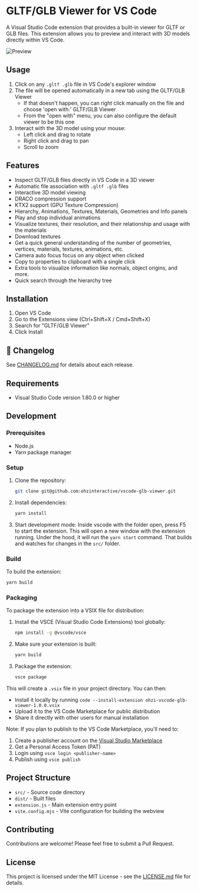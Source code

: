 # GLTF/GLB Viewer for VS Code

A Visual Studio Code extension that provides a built-in viewer for GLTF or GLB files. This extension allows you to preview and interact with 3D models directly within VS Code.

![Preview](https://github.com/ohzinteractive/vscode-glb-viewer/blob/main/previews/preview-2.1.1.png?raw=true)

## Usage

1. Click on any `.gltf .glb` file in VS Code's explorer window
2. The file will be opened automatically in a new tab using the GLTF/GLB Viewer
   - If that doesn't happen, you can right click manually on the file and choose 'open with:' GLTF/GLB Viewer
   - From the "open with" menu, you can also configure the default viewer to be this one
3. Interact with the 3D model using your mouse:
   - Left click and drag to rotate
   - Right click and drag to pan
   - Scroll to zoom

## Features

- Inspect GLTF/GLB files directly in VS Code in a 3D viewer
- Automatic file association with `.gltf .glb` files
- Interactive 3D model viewing
- DRACO compression support
- KTX2 support (GPU Texture Compression)
- Hierarchy, Animations, Textures, Materials, Geometries and Info panels
- Play and stop individual animations
- Visualize textures, their resolution, and their relationship and usage with the materials
- Download textures
- Get a quick general understanding of the number of geometries, vertices, materials, textures, animations, etc.
- Camera auto focus focus on any object when clicked
- Copy to properties to clipboard with a single click
- Extra tools to visualize information like normals, object origins, and more.
- Quick search through the hierarchy tree


## Installation

1. Open VS Code
2. Go to the Extensions view (Ctrl+Shift+X / Cmd+Shift+X)
3. Search for "GLTF/GLB Viewer"
4. Click Install


## 📜 Changelog

See [CHANGELOG.md](./CHANGELOG.md) for details about each release.

## Requirements

- Visual Studio Code version 1.80.0 or higher



## Development

### Prerequisites

- Node.js
- Yarn package manager

### Setup

1. Clone the repository:
   ```bash
   git clone git@github.com:ohzinteractive/vscode-glb-viewer.git
   ```

2. Install dependencies:
   ```bash
   yarn install
   ```

3. Start development mode:
   Inside vscode with the folder open, press F5 to start the extension. This will open a new window with the extension running.
   Under the hood, it will run the `yarn start` command. That builds and watches for changes in the `src/` folder.

### Build

To build the extension:
```bash
yarn build
```

### Packaging

To package the extension into a VSIX file for distribution:

1. Install the VSCE (Visual Studio Code Extensions) tool globally:
   ```bash
   npm install -g @vscode/vsce
   ```

2. Make sure your extension is built:
   ```bash
   yarn build
   ```

3. Package the extension:
   ```bash
   vsce package
   ```

This will create a `.vsix` file in your project directory. You can then:
- Install it locally by running `code --install-extension ohzi-vscode-glb-viewer-1.0.0.vsix`
- Upload it to the VS Code Marketplace for public distribution
- Share it directly with other users for manual installation

Note: If you plan to publish to the VS Code Marketplace, you'll need to:
1. Create a publisher account on the [Visual Studio Marketplace](https://marketplace.visualstudio.com/manage)
2. Get a Personal Access Token (PAT)
3. Login using `vsce login <publisher-name>`
4. Publish using `vsce publish`

## Project Structure

- `src/` - Source code directory
- `dist/` - Built files
- `extension.js` - Main extension entry point
- `vite.config.mjs` - Vite configuration for building the webview

## Contributing

Contributions are welcome! Please feel free to submit a Pull Request.

## License

This project is licensed under the MIT License - see the [LICENSE.md](LICENSE.md) file for details.
